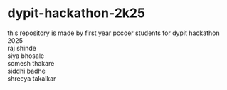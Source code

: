 # dypit-hackathon-2k25
this repository is made by first year pccoer students for dypit hackathon 2025
<br>
raj shinde
<br>
siya bhosale
<br>
somesh thakare
<br>
siddhi badhe
<br>
shreeya takalkar
